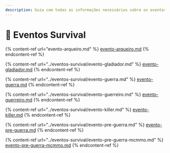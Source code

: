 ```yaml
---
description: Guia com todas as informações necessárias sobre os eventos do Survival.
---
```


# 🌳 Eventos Survival

{% content-ref url="evento-arqueiro.md" %}
[evento-arqueiro.md](evento-arqueiro.md)
{% endcontent-ref %}

{% content-ref url="../eventos-survival/evento-gladiador.md" %}
[evento-gladiador.md](../eventos-survival/evento-gladiador.md)
{% endcontent-ref %}

{% content-ref url="../eventos-survival/evento-guerra.md" %}
[evento-guerra.md](../eventos-survival/evento-guerra.md)
{% endcontent-ref %}

{% content-ref url="../eventos-survival/evento-guerreiro.md" %}
[evento-guerreiro.md](../eventos-survival/evento-guerreiro.md)
{% endcontent-ref %}

{% content-ref url="../eventos-survival/evento-killer.md" %}
[evento-killer.md](../eventos-survival/evento-killer.md)
{% endcontent-ref %}

{% content-ref url="../eventos-survival/evento-pre-guerra.md" %}
[evento-pre-guerra.md](../eventos-survival/evento-pre-guerra.md)
{% endcontent-ref %}

{% content-ref url="../eventos-survival/evento-pre-guerra-mcmmo.md" %}
[evento-pre-guerra-mcmmo.md](../eventos-survival/evento-pre-guerra-mcmmo.md)
{% endcontent-ref %}
